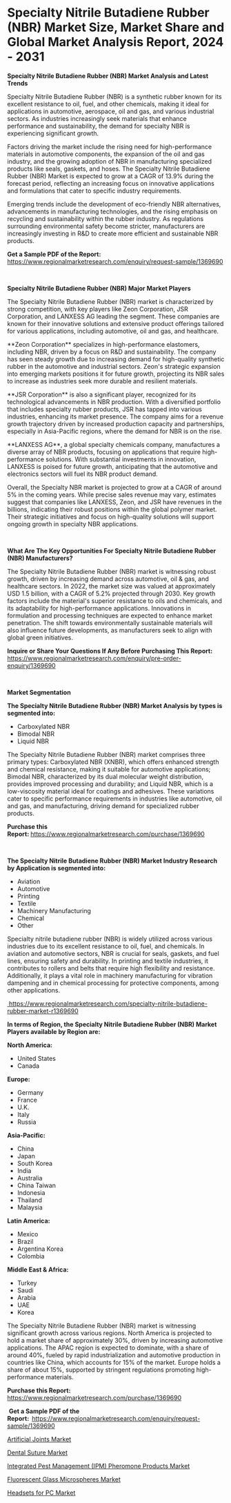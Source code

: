 <p><h1>Specialty Nitrile Butadiene Rubber (NBR) Market Size, Market Share and Global Market Analysis Report, 2024 - 2031</h1></p><p><strong>Specialty Nitrile Butadiene Rubber (NBR) Market Analysis and Latest Trends</strong></p>
<p><p>Specialty Nitrile Butadiene Rubber (NBR) is a synthetic rubber known for its excellent resistance to oil, fuel, and other chemicals, making it ideal for applications in automotive, aerospace, oil and gas, and various industrial sectors. As industries increasingly seek materials that enhance performance and sustainability, the demand for specialty NBR is experiencing significant growth. </p><p>Factors driving the market include the rising need for high-performance materials in automotive components, the expansion of the oil and gas industry, and the growing adoption of NBR in manufacturing specialized products like seals, gaskets, and hoses. The Specialty Nitrile Butadiene Rubber (NBR) Market is expected to grow at a CAGR of 13.9% during the forecast period, reflecting an increasing focus on innovative applications and formulations that cater to specific industry requirements.</p><p>Emerging trends include the development of eco-friendly NBR alternatives, advancements in manufacturing technologies, and the rising emphasis on recycling and sustainability within the rubber industry. As regulations surrounding environmental safety become stricter, manufacturers are increasingly investing in R&D to create more efficient and sustainable NBR products.</p></p>
<p><strong>Get a Sample PDF of the Report:&nbsp;</strong> <a href="https://www.regionalmarketresearch.com/enquiry/request-sample/1369690">https://www.regionalmarketresearch.com/enquiry/request-sample/1369690</a></p>
<p>&nbsp;</p>
<p><strong>Specialty Nitrile Butadiene Rubber (NBR) Major Market Players</strong></p>
<p><p>The Specialty Nitrile Butadiene Rubber (NBR) market is characterized by strong competition, with key players like Zeon Corporation, JSR Corporation, and LANXESS AG leading the segment. These companies are known for their innovative solutions and extensive product offerings tailored for various applications, including automotive, oil and gas, and healthcare.</p><p>**Zeon Corporation** specializes in high-performance elastomers, including NBR, driven by a focus on R&D and sustainability. The company has seen steady growth due to increasing demand for high-quality synthetic rubber in the automotive and industrial sectors. Zeon's strategic expansion into emerging markets positions it for future growth, projecting its NBR sales to increase as industries seek more durable and resilient materials.</p><p>**JSR Corporation** is also a significant player, recognized for its technological advancements in NBR production. With a diversified portfolio that includes specialty rubber products, JSR has tapped into various industries, enhancing its market presence. The company aims for a revenue growth trajectory driven by increased production capacity and partnerships, especially in Asia-Pacific regions, where the demand for NBR is on the rise.</p><p>**LANXESS AG**, a global specialty chemicals company, manufactures a diverse array of NBR products, focusing on applications that require high-performance solutions. With substantial investments in innovation, LANXESS is poised for future growth, anticipating that the automotive and electronics sectors will fuel its NBR product demand.</p><p>Overall, the Specialty NBR market is projected to grow at a CAGR of around 5% in the coming years. While precise sales revenue may vary, estimates suggest that companies like LANXESS, Zeon, and JSR have revenues in the billions, indicating their robust positions within the global polymer market. Their strategic initiatives and focus on high-quality solutions will support ongoing growth in specialty NBR applications.</p></p>
<p>&nbsp;</p>
<p><strong>What Are The Key Opportunities For Specialty Nitrile Butadiene Rubber (NBR) Manufacturers?</strong></p>
<p><p>The Specialty Nitrile Butadiene Rubber (NBR) market is witnessing robust growth, driven by increasing demand across automotive, oil & gas, and healthcare sectors. In 2022, the market size was valued at approximately USD 1.5 billion, with a CAGR of 5.2% projected through 2030. Key growth factors include the material's superior resistance to oils and chemicals, and its adaptability for high-performance applications. Innovations in formulation and processing techniques are expected to enhance market penetration. The shift towards environmentally sustainable materials will also influence future developments, as manufacturers seek to align with global green initiatives.</p></p>
<p><strong>Inquire or Share Your Questions If Any Before Purchasing This Report:</strong> <a href="https://www.regionalmarketresearch.com/enquiry/pre-order-enquiry/1369690">https://www.regionalmarketresearch.com/enquiry/pre-order-enquiry/1369690</a></p>
<p>&nbsp;</p>
<p><strong>Market Segmentation</strong></p>
<p><strong>The Specialty Nitrile Butadiene Rubber (NBR) Market Analysis by types is segmented into:</strong></p>
<p><ul><li>Carboxylated NBR</li><li>Bimodal NBR</li><li>Liquid NBR</li></ul></p>
<p><p>The Specialty Nitrile Butadiene Rubber (NBR) market comprises three primary types: Carboxylated NBR (XNBR), which offers enhanced strength and chemical resistance, making it suitable for automotive applications; Bimodal NBR, characterized by its dual molecular weight distribution, provides improved processing and durability; and Liquid NBR, which is a low-viscosity material ideal for coatings and adhesives. These variations cater to specific performance requirements in industries like automotive, oil and gas, and manufacturing, driving demand for specialized rubber products.</p></p>
<p><strong>Purchase this Report:&nbsp;</strong><a href="https://www.regionalmarketresearch.com/purchase/1369690">https://www.regionalmarketresearch.com/purchase/1369690</a></p>
<p>&nbsp;</p>
<p><strong>The Specialty Nitrile Butadiene Rubber (NBR) Market Industry Research by Application is segmented into:</strong></p>
<p><ul><li>Aviation</li><li>Automotive</li><li>Printing</li><li>Textile</li><li>Machinery Manufacturing</li><li>Chemical</li><li>Other</li></ul></p>
<p><p>Specialty nitrile butadiene rubber (NBR) is widely utilized across various industries due to its excellent resistance to oil, fuel, and chemicals. In aviation and automotive sectors, NBR is crucial for seals, gaskets, and fuel lines, ensuring safety and durability. In printing and textile industries, it contributes to rollers and belts that require high flexibility and resistance. Additionally, it plays a vital role in machinery manufacturing for vibration dampening and in chemical processing for protective components, among other applications.</p></p>
<p><a href="https://www.regionalmarketresearch.com/specialty-nitrile-butadiene-rubber-market-r1369690">&nbsp;https://www.regionalmarketresearch.com/specialty-nitrile-butadiene-rubber-market-r1369690</a></p>
<p><strong>In terms of Region, the Specialty Nitrile Butadiene Rubber (NBR) Market Players available by Region are:</strong></p>
<p>
    <p> <strong> North America: </strong>
        <ul>
            <li>United States</li>
            <li>Canada</li>
        </ul>
        </p> 
    <p> <strong> Europe: </strong>
        <ul>
            <li>Germany</li>
            <li>France</li>
            <li>U.K.</li>
            <li>Italy</li>
            <li>Russia</li>
        </ul>
        </p> 
    <p> <strong> Asia-Pacific: </strong>
        <ul>
            <li>China</li>
            <li>Japan</li>
            <li>South Korea</li>
            <li>India</li>
            <li>Australia</li>
            <li>China Taiwan</li>
            <li>Indonesia</li>
            <li>Thailand</li>
            <li>Malaysia</li>
        </ul>
        </p> 
    <p> <strong> Latin America: </strong>
        <ul>
            <li>Mexico</li>
            <li>Brazil</li>
            <li>Argentina Korea</li>
            <li>Colombia</li>
        </ul>
        </p> 
    <p> <strong> Middle East & Africa: </strong>
        <ul>
            <li>Turkey</li>
            <li>Saudi</li>
            <li>Arabia</li>
            <li>UAE</li>
            <li>Korea</li>
        </ul>
    </p>
    </p>
<p><p>The Specialty Nitrile Butadiene Rubber (NBR) market is witnessing significant growth across various regions. North America is projected to hold a market share of approximately 30%, driven by increasing automotive applications. The APAC region is expected to dominate, with a share of around 40%, fueled by rapid industrialization and automotive production in countries like China, which accounts for 15% of the market. Europe holds a share of about 15%, supported by stringent regulations promoting high-performance materials.</p></p>
<p><strong>Purchase this Report: </strong><a href="https://www.regionalmarketresearch.com/purchase/1369690">https://www.regionalmarketresearch.com/purchase/1369690</a></p>
<p>&nbsp;<strong>Get a Sample PDF of the Report:&nbsp;&nbsp;</strong><a href="https://www.regionalmarketresearch.com/enquiry/request-sample/1369690">https://www.regionalmarketresearch.com/enquiry/request-sample/1369690</a></p>
<p><strong></strong></p>
<p><p><a href="https://www.linkedin.com/pulse/global-artificial-joints-market-opportunities-challenges2024-tpbfc">Artificial Joints Market</a></p><p><a href="https://www.linkedin.com/pulse/future-innovation-global-dental-suture-market-growth-7ya9c">Dental Suture Market</a></p><p><a href="https://github.com/sofayahoo2023/Market-Research-Report-List-6/blob/main/integrated-pest-management-ipm-pheromone-products-market.md">Integrated Pest Management (IPM) Pheromone Products Market</a></p><p><a href="https://medium.com/@toufiqurr039/fluorescent-glass-microspheres-industry-analysis-report-its-market-size-growing-with-a-cagr-of-13-1-9fa02c218675?postPublishedType=repub">Fluorescent Glass Microspheres Market</a></p><p><a href="https://medium.com/@toufiqurr039/global-headsets-for-pc-market-analysis-key-market-trends-and-future-projections-2024-2031-d2cd17441ccf">Headsets for PC Market</a></p></p>